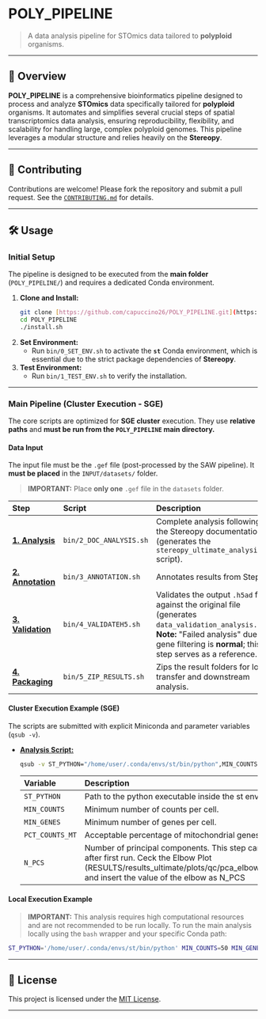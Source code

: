 # POLY_PIPELINE

> A data analysis pipeline for STOmics data tailored to **polyploid** organisms.

---

## 📘 Overview

**POLY_PIPELINE** is a comprehensive bioinformatics pipeline designed to process and analyze **STOmics** data specifically tailored for **polyploid** organisms. It automates and simplifies several crucial steps of spatial transcriptomics data analysis, ensuring reproducibility, flexibility, and scalability for handling large, complex polyploid genomes. This pipeline leverages a modular structure and relies heavily on the **Stereopy**.

---

## 🤝 Contributing

Contributions are welcome! Please fork the repository and submit a pull request.
See the [`CONTRIBUTING.md`](CONTRIBUTING.md) for details.

---

## 🛠️ Usage

### Initial Setup

The pipeline is designed to be executed from the **main folder** (`POLY_PIPELINE/`) and requires a dedicated Conda environment.

1.  **Clone and Install:**
    ```bash
    git clone [https://github.com/capuccino26/POLY_PIPELINE.git](https://github.com/capuccino26/POLY_PIPELINE.git)
    cd POLY_PIPELINE
    ./install.sh
    ```
2.  **Set Environment:**
    * Run `bin/0_SET_ENV.sh` to activate the **`st`** Conda environment, which is essential due to the strict package dependencies of **Stereopy**.
3.  **Test Environment:**
    * Run `bin/1_TEST_ENV.sh` to verify the installation.

---

### Main Pipeline (Cluster Execution - SGE)

The core scripts are optimized for **SGE cluster** execution. They use **relative paths** and **must be run from the `POLY_PIPELINE` main directory.**

####  Data Input
The input file must be the `.gef` file (post-processed by the SAW pipeline). It **must be placed** in the `INPUT/datasets/` folder.
> **IMPORTANT:** Place **only one** `.gef` file in the `datasets` folder.

| Step | Script | Description |
| :--- | :--- | :--- |
| [**1. Analysis**](bin/2_DOC_ANALYSIS.sh) | `bin/2_DOC_ANALYSIS.sh` | Complete analysis following the Stereopy documentation (generates the `stereopy_ultimate_analysis.py` script). |
| [**2. Annotation**](bin/3_ANNOTATION.sh) | `bin/3_ANNOTATION.sh` | Annotates results from Step 1. |
| [**3. Validation**](bin/4_VALIDATEH5.sh) | `bin/4_VALIDATEH5.sh` | Validates the output `.h5ad` file against the original file (generates `data_validation_analysis.py`). **Note:** "Failed analysis" due to gene filtering is **normal**; this step serves as a reference. |
| [**4. Packaging**](bin/5_ZIP_RESULTS.sh) | `bin/5_ZIP_RESULTS.sh` | Zips the result folders for local transfer and downstream analysis. |

#### Cluster Execution Example (SGE)

The scripts are submitted with explicit Miniconda and parameter variables (`qsub -v`).

* [**Analysis Script:**](bin/2_DOC_ANALYSIS.sh)
    ```bash
    qsub -v ST_PYTHON="/home/user/.conda/envs/st/bin/python",MIN_COUNTS=50,MIN_GENES=5,PCT_COUNTS_MT=100,N_PCS=30 bin/2_DOC_ANALYSIS.sh
    ```
    | Variable | Description |
    | :--- | :--- |
    | `ST_PYTHON` | Path to the python executable inside the st environment. |
    | `MIN_COUNTS` | Minimum number of counts per cell. |
    | `MIN_GENES` | Minimum number of genes per cell. |
    | `PCT_COUNTS_MT` | Acceptable percentage of mitochondrial genes. |
    | `N_PCS` | Number of principal components. This step can be inproved after first run. Ceck the Elbow Plot (RESULTS/results_ultimate/plots/qc/pca_elbow_enhanced.png) and insert the value of the elbow as N_PCS |

#### Local Execution Example
> **IMPORTANT:** This analysis requires high computational resources and are not recommended to be run locally.
To run the main analysis locally using the `bash` wrapper and your specific Conda path:

```bash
ST_PYTHON='/home/user/.conda/envs/st/bin/python' MIN_COUNTS=50 MIN_GENES=5 PCT_COUNTS_MT=100 N_PCS=30 bash bin/2_DOC_ANALYSIS.sh
```
---

## 📄 License

This project is licensed under the [MIT License](LICENSE).

---
